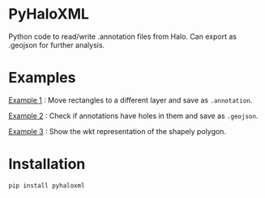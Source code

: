 # PyHaloXML
Python code to read/write .annotation files from Halo. Can export as .geojson for further analysis.

# Examples
[Example 1](https://github.com/rharkes/pyhaloxml/blob/main/examples/example1.py) : Move rectangles to a different layer and save as `.annotation`.

[Example 2](https://github.com/rharkes/pyhaloxml/blob/main/examples/example2.py) : Check if annotations have holes in them and save as `.geojson`.

[Example 3](https://github.com/rharkes/pyhaloxml/blob/main/examples/example3.py) : Show the wkt representation of the shapely polygon.

# Installation
`pip install pyhaloxml`
